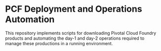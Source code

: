 # PCF Deployment and Operations Automation

This repository implements scripts for downloading Pivotal Cloud Foundry products and automating the day-1 and day-2 operations required to manage these productions in a running environment.
